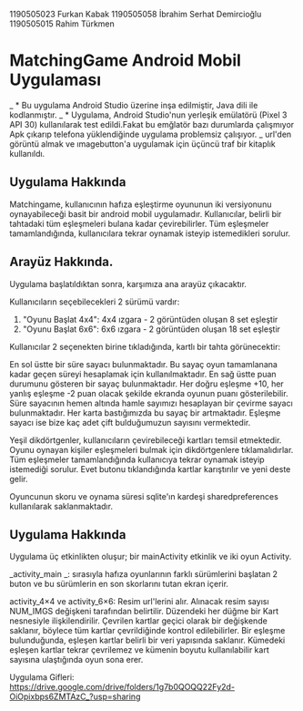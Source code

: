 
1190505023 Furkan Kabak
1190505058 İbrahim Serhat Demircioğlu
1190505015 Rahim Türkmen

# MatchingGame Android Mobil Uygulaması

_ * Bu uygulama Android Studio üzerine inşa edilmiştir, Java dili ile kodlanmıştır.
_ * Uygulama, Android Studio'nun yerleşik emülatörü (Pixel 3 API 30) kullanılarak test edildi.Fakat bu emğlatör bazı durumlarda çalışmıyor
Apk çıkarıp telefona yüklendiğinde uygulama problemsiz çalışıyor.
_ url'den görüntü almak ve ımagebutton'a uygulamak için üçüncü traf bir kitaplık kullanıldı.

## Uygulama Hakkında

Matchingame, kullanıcının hafıza eşleştirme oyununun iki versiyonunu oynayabileceği basit bir android mobil uygulamadır.
Kullanıcılar, belirli bir tahtadaki tüm eşleşmeleri bulana kadar çevirebilirler.
Tüm eşleşmeler tamamlandığında, kullanıcılara tekrar oynamak isteyip istemedikleri sorulur.


## Arayüz Hakkında.

Uygulama başlatıldıktan sonra, karşımıza ana arayüz çıkacaktır.



Kullanıcıların seçebilecekleri 2 sürümü vardır:
1. "Oyunu Başlat 4x4": 4x4 ızgara - 2 görüntüden oluşan 8 set eşleştir
2. "Oyunu Başlat 6x6": 6x6 ızgara - 2 görüntüden oluşan 18 set eşleştir


Kullanıcılar 2 seçenekten birine tıkladığında, kartlı bir tahta görünecektir:


En sol üstte bir süre sayacı bulunmaktadır. Bu sayaç oyun tamamlanana kadar geçen süreyi hesaplamak için kullanılmaktadır.
En sağ üstte puan durumunu gösteren bir sayaç bulunmaktadır.
Her doğru eşleşme +10, her yanlış eşleşme -2 puan olacak şekilde ekranda oyunun puanı gösterilebilir.
Süre sayacının hemen altında hamle sayımızı hesaplayan bir çevirme sayacı bulunmaktadır. Her karta bastığımızda bu sayaç bir artmaktadır.
Eşleşme sayacı ise bize kaç adet çift bulduğumuzun sayısını vermektedir.



Yeşil dikdörtgenler, kullanıcıların çevirebileceği kartları temsil etmektedir.
Oyunu oynayan kişiler eşleşmeleri bulmak için dikdörtgenlere tıklamalıdırlar.
Tüm eşleşmeler tamamlandığında kullanıcıya tekrar oynamak isteyip istemediği sorulur. 
Evet butonu tıklandığında kartlar karıştırılır ve yeni deste gelir.

Oyuncunun skoru ve oynama süresi sqlite'ın kardeşi sharedpreferences kullanılarak saklanmaktadır.


## Uygulama Hakkında

Uygulama üç etkinlikten oluşur; bir mainActivity etkinlik ve iki oyun Activity.


_activity_main _: sırasıyla hafıza oyunlarının farklı sürümlerini başlatan 2 buton ve bu sürümlerin en son skorlarını tutan ekran içerir.

activity_4×4 ve activity_6×6: Resim url'lerini alır. Alınacak resim sayısı NUM_IMGS değişkeni tarafından belirtilir. Düzendeki her düğme bir Kart nesnesiyle ilişkilendirilir. Çevrilen kartlar geçici olarak bir değişkende saklanır, böylece tüm kartlar çevrildiğinde kontrol edilebilirler.
Bir eşleşme bulunduğunda, eşleşen kartlar belirli bir veri yapısında saklanır. Kümedeki eşleşen kartlar tekrar çevrilemez ve kümenin boyutu kullanılabilir kart sayısına ulaştığında oyun sona erer.

Uygulama Gifleri: https://drive.google.com/drive/folders/1g7b0QOQQ22Fy2d-OiOpixbps6ZMTAzC_?usp=sharing
